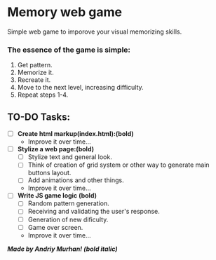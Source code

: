 # Memory web game

Simple web game to imporove your visual memorizing skills. 

### The essence of the game is simple:
1. Get pattern.
2. Memorize it.
3. Recreate it.
4. Move to the next level, increasing difficulty.
5. Repeat steps 1-4.

## TO-DO Tasks:
- [ ] __Create html markup(index.html):(bold)__
    - Improve it over time...
- [ ] __Stylize a web page:(bold)__
    - [ ] Stylize text and general look.
    - [ ] Think of creation of grid system or other way to generate main buttons layout.
    - [ ] Add animations and other things.
    - Improve it over time...
- [ ] __Write JS game logic (bold)__
    - [ ] Random pattern generation.
    - [ ] Receiving and validating the user's response.
    - [ ] Generation of new dificulty.
    - [ ] Game over screen.
    - Improve it over time...


___Made by Andriy Murhan! (bold italic)___